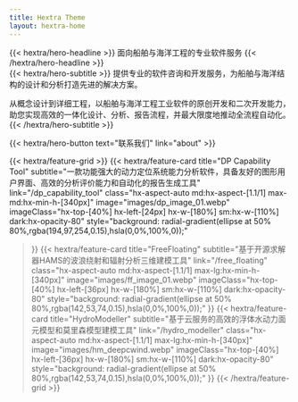 ```yaml
---
title: Hextra Theme
layout: hextra-home
---
```


<div class="hx-mt-6 hx-mb-6">
{{< hextra/hero-headline >}}
   面向船舶与海洋工程的专业软件服务
{{< /hextra/hero-headline >}}
</div>

<div class="hx-mb-12">
{{< hextra/hero-subtitle >}}
提供专业的软件咨询和开发服务，为船舶与海洋结构的设计和分析打造先进的解决方案。

从概念设计到详细工程，以船舶与海洋工程工业软件的原创开发和二次开发能力，助您实现高效的一体化设计、分析、报告流程，并最大限度地推动全流程自动化。
{{< /hextra/hero-subtitle >}}
</div>

<div class="hx-mb-6">
{{< hextra/hero-button text="联系我们" link="about" >}}
</div>

<div class="hx-mt-6"></div>


{{< hextra/feature-grid >}}
  {{< hextra/feature-card
    title="DP Capability Tool"
    subtitle="一款功能强大的动力定位系统能力分析软件，具备友好的图形用户界面、高效的分析评价能力和自动化的报告生成工具"
	  link="/dp_capability_tool"
    class="hx-aspect-auto md:hx-aspect-[1.1/1] max-md:hx-min-h-[340px]"
    image="images/dp_image_01.webp"
    imageClass="hx-top-[40%] hx-left-[24px] hx-w-[180%] sm:hx-w-[110%] dark:hx-opacity-80"
    style="background: radial-gradient(ellipse at 50% 80%,rgba(194,97,254,0.15),hsla(0,0%,100%,0));"
  >}}
  {{< hextra/feature-card
    title="FreeFloating"
    subtitle="基于开源求解器HAMS的波浪绕射和辐射分析三维建模工具"
    link="/free_floating"
    class="hx-aspect-auto md:hx-aspect-[1.1/1] max-lg:hx-min-h-[340px]"
    image="images/ff_image_01.webp"
    imageClass="hx-top-[40%] hx-left-[36px] hx-w-[180%] sm:hx-w-[110%] dark:hx-opacity-80"
    style="background: radial-gradient(ellipse at 50% 80%,rgba(142,53,74,0.15),hsla(0,0%,100%,0));"
  >}}
  {{< hextra/feature-card
    title="HydroModeller"
    subtitle="基于云服务的高效的浮体水动力面元模型和莫里森模型建模工具"
    link="/hydro_modeller"
    class="hx-aspect-auto md:hx-aspect-[1.1/1] max-lg:hx-min-h-[340px]"
    image="images/hm_deepcwind.webp"
    imageClass="hx-top-[40%] hx-left-[36px] hx-w-[180%] sm:hx-w-[110%] dark:hx-opacity-80"
    style="background: radial-gradient(ellipse at 50% 80%,rgba(142,53,74,0.15),hsla(0,0%,100%,0));"
  >}}
{{< /hextra/feature-grid >}}
